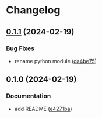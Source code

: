 # Changelog

## [0.1.1](https://github.com/b1rger/django-action-logger/compare/v0.1.0...v0.1.1) (2024-02-19)


### Bug Fixes

* rename python module ([da4be75](https://github.com/b1rger/django-action-logger/commit/da4be753232a741184e14c9ebd9620b57421c395))

## 0.1.0 (2024-02-19)


### Documentation

* add README ([e4271ba](https://github.com/b1rger/django-action-logger/commit/e4271ba55a605fc608fd8eb5fc268890e326abb0))
